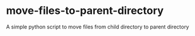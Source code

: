 # move-files-to-parent-directory
A simple python script to move files from child directory to parent directory
